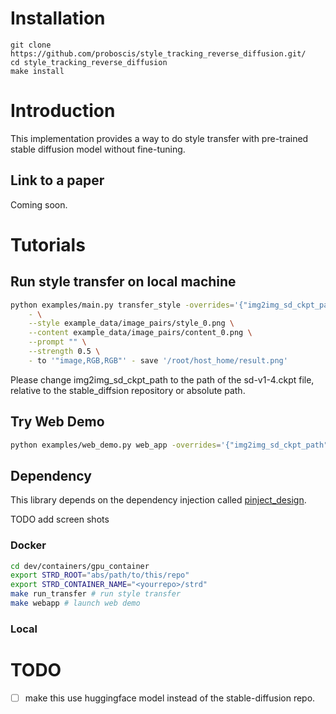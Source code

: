 
# Installation

```
git clone https://github.com/proboscis/style_tracking_reverse_diffusion.git/
cd style_tracking_reverse_diffusion
make install
```

# Introduction
This implementation provides a way to do style transfer with pre-trained stable diffusion model without fine-tuning.

## Link to a paper
Coming soon.

# Tutorials
## Run style transfer on local machine
```bash
python examples/main.py transfer_style -overrides='{"img2img_sd_ckpt_path":"../style_tracking_reverse_diffusion/sd-v1-4.ckpt"}' \
    - \
	--style example_data/image_pairs/style_0.png \
	--content example_data/image_pairs/content_0.png \
	--prompt "" \
	--strength 0.5 \
	- to '"image,RGB,RGB"' - save '/root/host_home/result.png'
```
Please change img2img_sd_ckpt_path to the path of the sd-v1-4.ckpt file, relative to the stable_diffsion repository or absolute path.

## Try Web Demo
```bash
python examples/web_demo.py web_app -overrides='{"img2img_sd_ckpt_path":"../style_tracking_reverse_diffusion/sd-v1-4.ckpt"}'
```

## Dependency
This library depends on the dependency injection called [pinject_design](https://github.com/proboscis/pinject-design).

TODO add screen shots

### Docker
```bash
cd dev/containers/gpu_container
export STRD_ROOT="abs/path/to/this/repo"
export STRD_CONTAINER_NAME="<yourrepo>/strd"
make run_transfer # run style transfer
make webapp # launch web demo
```
### Local

# TODO
- [ ] make this use huggingface model instead of the stable-diffusion repo.
